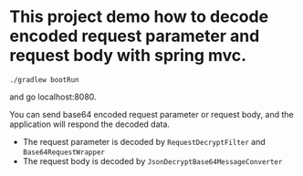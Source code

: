 This project demo how to decode encoded request parameter and request body with spring mvc.
====
 
 
 ```
 ./gradlew bootRun
 ```
 
 and go localhost:8080.
 
 You can send base64 encoded request parameter or request body, and the application will respond the decoded data. 
 
 
 * The request parameter is decoded by `RequestDecryptFilter` and `Base64RequestWrapper`
 * The request body is decoded by `JsonDecryptBase64MessageConverter`